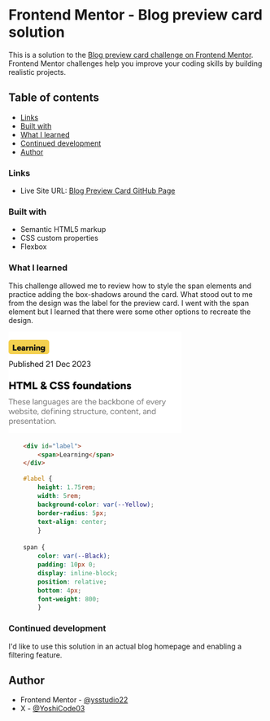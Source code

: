 # Frontend Mentor - Blog preview card solution

This is a solution to the [Blog preview card challenge on Frontend Mentor](https://www.frontendmentor.io/challenges/blog-preview-card-ckPaj01IcS). Frontend Mentor challenges help you improve your coding skills by building realistic projects. 

## Table of contents

  - [Links](#links)
  - [Built with](#built-with)
  - [What I learned](#what-i-learned)
  - [Continued development](#continued-development)
  - [Author](#author)


### Links

- Live Site URL: [Blog Preview Card GitHub Page](https://ysstudio22.github.io/Blog-Preview-Card/)

### Built with

- Semantic HTML5 markup
- CSS custom properties
- Flexbox

### What I learned
This challenge allowed me to review how to style the span elements and practice adding the box-shadows around the card.  What stood out to me from the design was the label for the preview card.  I went with the span element but I learned that there were some other options to recreate the design. 

  ![Blog Preview Card Text](./assets/images/Blog%20Preview%20Card%20Text.png)

```HTML
    <div id="label">
        <span>Learning</span>
    </div>
```

```CSS
    #label {
        height: 1.75rem;
        width: 5rem;
        background-color: var(--Yellow);
        border-radius: 5px;
        text-align: center;
        }

    span {
        color: var(--Black);
        padding: 10px 0;
        display: inline-block;
        position: relative;
        bottom: 4px;
        font-weight: 800;
        }    
```

### Continued development
    
I'd like to use this solution in an actual blog homepage and enabling a filtering feature.

## Author

- Frontend Mentor - [@ysstudio22](https://www.frontendmentor.io/profile/ysstudio22)
- X - [@YoshiCode03](https://x.com/YoshiCode03)

